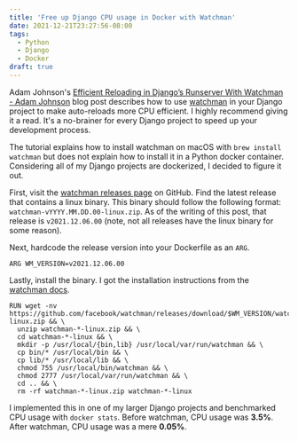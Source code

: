 ```yaml
---
title: 'Free up Django CPU usage in Docker with Watchman'
date: 2021-12-21T23:27:56-08:00
tags:
  - Python
  - Django
  - Docker
draft: true
---
```


Adam Johnson's [Efficient Reloading in Django’s Runserver With Watchman - Adam Johnson](https://adamj.eu/tech/2021/01/20/efficient-reloading-in-djangos-runserver-with-watchman/) blog post describes how to use [watchman](https://github.com/facebook/watchman) in your Django project to make auto-reloads more CPU efficient. I highly recommend giving it a read. It's a no-brainer for every Django project to speed up your development process.

The tutorial explains how to install watchman on macOS with `brew install watchman` but does not explain how to install it in a Python docker container. Considering all of my Django projects are dockerized, I decided to figure it out.

First, visit the [watchman releases page](https://github.com/facebook/watchman/releases) on GitHub. Find the latest release that contains a linux binary. This binary should follow the following format: `watchman-vYYYY.MM.DD.00-linux.zip`. As of the writing of this post, that release is `v2021.12.06.00` (note, not all releases have the linux binary for some reason).

Next, hardcode the release version into your Dockerfile as an `ARG`.

```
ARG WM_VERSION=v2021.12.06.00
```

Lastly, install the binary. I got the installation instructions from the [watchman docs](https://facebook.github.io/watchman/docs/install.html#linux-and-macos).

```
RUN wget -nv https://github.com/facebook/watchman/releases/download/$WM_VERSION/watchman-$WM_VERSION-linux.zip && \
  unzip watchman-*-linux.zip && \
  cd watchman-*-linux && \
  mkdir -p /usr/local/{bin,lib} /usr/local/var/run/watchman && \
  cp bin/* /usr/local/bin && \
  cp lib/* /usr/local/lib && \
  chmod 755 /usr/local/bin/watchman && \
  chmod 2777 /usr/local/var/run/watchman && \
  cd .. && \
  rm -rf watchman-*-linux.zip watchman-*-linux
```

I implemented this in one of my larger Django projects and benchmarked CPU usage with `docker stats`. Before watchman, CPU usage was **3.5%**. After watchman, CPU usage was a mere **0.05%**.
